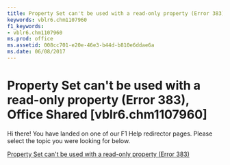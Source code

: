```yaml
---
title: Property Set can't be used with a read-only property (Error 383), Office Shared [vblr6.chm1107960]
keywords: vblr6.chm1107960
f1_keywords:
- vblr6.chm1107960
ms.prod: office
ms.assetid: 008cc701-e20e-46e3-b44d-b810e6ddae6a
ms.date: 06/08/2017
---
```



# Property Set can't be used with a read-only property (Error 383), Office Shared [vblr6.chm1107960]

Hi there! You have landed on one of our F1 Help redirector pages. Please select the topic you were looking for below.

[Property Set can't be used with a read-only property (Error 383)](http://msdn.microsoft.com/library/42ea9723-86e1-7409-844e-9bda4be80c5f%28Office.15%29.aspx)

